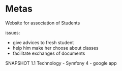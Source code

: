 # Metas

 Website for association of Students

 issues:
  - give advices to fresh student
  - help him make her choose about classes
  - facilitate exchanges of documents

  SNAPSHOT 1.1
  Technology
    - Symfony 4
    - google app
